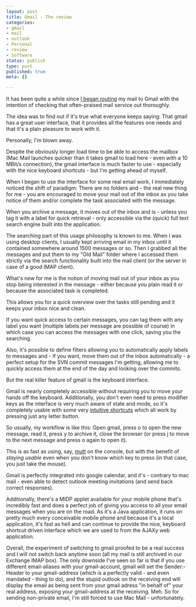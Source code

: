 ```yaml
---
layout: post
title: Gmail - The review
categories:
- gmail
- mail
- outlook
- Personal
- review
- Software
status: publish
type: post
published: true
meta: {}

---
```

<p>It has been quite a while since <a href="/archives/364-Trying-out-Gmail.html">I began routing</a> my mail to Gmail with the intention of checking that often-praised mail service out thoroughly.</p>
<p>The idea was to find out if it's true what everyone keeps saying: That gmail has a great user interface, that it provides all the features one needs and that it's a plain pleasure to work with it.</p>
<p>Personally, I'm blown away.</p>
<p>Despite the obviously longer load time to be able to access the mailbox (Mac Mail launches quicker than it takes gmail to load here - even with a 10 MBit/s connection), the gmail interface is much faster to use - especially with the nice keyboard shortcuts - but I'm getting ahead of myself.</p>
<p>When I began to use the interface for some real email work, I immediately noticed the shift of paradigm: There are no folders and - the real new thing for me - you are encouraged to move your mail out of the inbox as you take notice of them and/or complete the task associated with the message.</p>
<p>When you archive a message, it moves out of the inbox and is - unless you tag it with a label for quick retrieval - only accessible via the (quick) full text search engine built into the application.</p>
<p>The searching part of this usage philosophy is known to me. When I was using desktop clients, I usually kept arriving email in my inbox until it contained somewhere around 1500 messages or so. Then I grabbed all the messages and put them to my "Old Mail" folder where I accessed them strictly via the search functionality built into the mail client (or the server in case of a good IMAP client).</p>
<p>What's new for me is the notion of moving mail out of your inbox as you stop being interested in the message - either because you plain read it or because the associated task is completed.</p>
<p>This allows you for a quick overview over the tasks still pending and it keeps your inbox nice and clean.</p>
<p>If you want quick access to certain messages, you can tag them with any label you want (multiple labels per message are possible of course) in which case you can access the messages with one click, saving you the searching.</p>
<p>Also, it's possible to define filters allowing you to automatically apply labels to messages and - if you want, move them out of the inbox automatically - a perfect setup for the SVN commit messages I'm getting, allowing me to quickly access them at the end of the day and looking over the commits.</p>
<p>But the real killer feature of gmail is the keyboard interface.</p>
<p>Gmail is nearly completely accessible without requiring you to move your hands off the keyboard. Additionally, you don't even need to press modifier keys as the interface is very much aware of state and mode, so it's completely usable with some very <a href="http://mail.google.com/support/bin/answer.py?hl=en&answer=6594">intuitive shortcuts</a> which all work by pressing just any letter button.</p>
<p>So usually, my workflow is like this: Open gmail, press o to open the new message, read it, press y to archive it, close the browser (or press j to move to the next message and press o again to open it).</p>
<p>This is as fast as using, say, <a href="http://www.mutt.org/">mutt</a> on the console, but with the benefit of <em>staying usable</em> even when you don't know which key to press (in that case, you just take the mouse).</p>
<p>Gmail is perfectly integrated into google calendar, and it's - contrary to mac mail - even able to detect outlook meeting invitations (and send back correct responses).</p>
<p>Additionally, there's a MIDP applet available for your mobile phone that's incredibly fast and does a perfect job of giving you access to all your email messages when you are on the road. As it's a Java application, it runs on pretty much every conceivable mobile phone and because it's a local application, it's fast as hell and can continue to provide the nice, keyboard shortcut driven interface which we are used to from the AJAXy web application.</p>
<p>Overall, the experiment of switching to gmail proofed to be a real success and I will not switch back anytime soon (all my mail is still archived in our Exchange IMAP box). The only downside I've seen so far is that if you use different email-aliases with your gmail-account, gmail will set the Sender:-Header to your gmail-address (which is a perfectly valid - and even mandated - thing to do), and the stupid outlook on the receiving end will display the email as being sent from your gmail adress "in behalf of" your real address, exposing your gmail-address at the receiving. Meh. So for sending non-private email, I'm still forced to use Mac Mail - unfortunately.</p>
